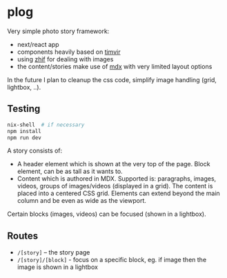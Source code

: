 # plog

Very simple photo story framework:

- next/react app
- components heavily based on [timvir](https://timvir.now.sh/)
- using [zhif](https://github.com/wereHamster/zhif/) for dealing with images
- the content/stories make use of [mdx](https://mdxjs.com/) with very limited layout options

In the future I plan to cleanup the css code, simplify image handling (grid, lightbox, ..).

## Testing

```bash
nix-shell  # if necessary
npm install
npm run dev
```

A story consists of:

 - A header element which is shown at the very top of the page. Block element, can be as tall as it wants to.
 - Content which is authored in MDX. Supported is: paragraphs, images, videos, groups of images/videos
   (displayed in a grid). The content is placed into a centered CSS grid. Elements can extend beyond the main
   column and be even as wide as the viewport.

Certain blocks (images, videos) can be focused (shown in a lightbox).

## Routes

 - `/[story]` – the story page
 - `/[story]/[block]` - focus on a specific block, eg. if image then the image is shown in a lightbox
 